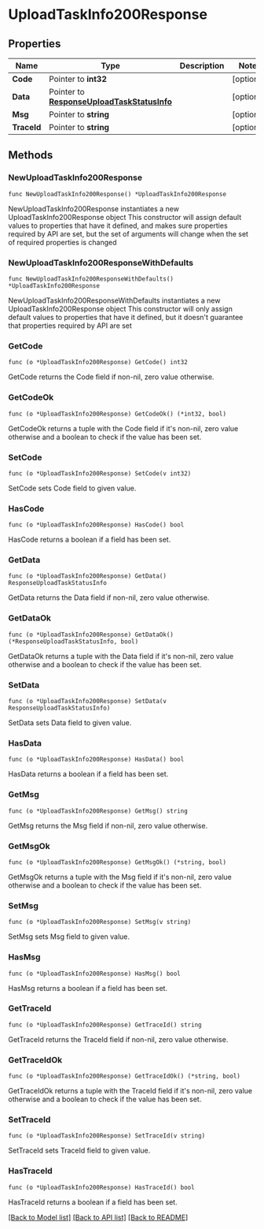 # UploadTaskInfo200Response

## Properties

Name | Type | Description | Notes
------------ | ------------- | ------------- | -------------
**Code** | Pointer to **int32** |  | [optional] 
**Data** | Pointer to [**ResponseUploadTaskStatusInfo**](ResponseUploadTaskStatusInfo.md) |  | [optional] 
**Msg** | Pointer to **string** |  | [optional] 
**TraceId** | Pointer to **string** |  | [optional] 

## Methods

### NewUploadTaskInfo200Response

`func NewUploadTaskInfo200Response() *UploadTaskInfo200Response`

NewUploadTaskInfo200Response instantiates a new UploadTaskInfo200Response object
This constructor will assign default values to properties that have it defined,
and makes sure properties required by API are set, but the set of arguments
will change when the set of required properties is changed

### NewUploadTaskInfo200ResponseWithDefaults

`func NewUploadTaskInfo200ResponseWithDefaults() *UploadTaskInfo200Response`

NewUploadTaskInfo200ResponseWithDefaults instantiates a new UploadTaskInfo200Response object
This constructor will only assign default values to properties that have it defined,
but it doesn't guarantee that properties required by API are set

### GetCode

`func (o *UploadTaskInfo200Response) GetCode() int32`

GetCode returns the Code field if non-nil, zero value otherwise.

### GetCodeOk

`func (o *UploadTaskInfo200Response) GetCodeOk() (*int32, bool)`

GetCodeOk returns a tuple with the Code field if it's non-nil, zero value otherwise
and a boolean to check if the value has been set.

### SetCode

`func (o *UploadTaskInfo200Response) SetCode(v int32)`

SetCode sets Code field to given value.

### HasCode

`func (o *UploadTaskInfo200Response) HasCode() bool`

HasCode returns a boolean if a field has been set.

### GetData

`func (o *UploadTaskInfo200Response) GetData() ResponseUploadTaskStatusInfo`

GetData returns the Data field if non-nil, zero value otherwise.

### GetDataOk

`func (o *UploadTaskInfo200Response) GetDataOk() (*ResponseUploadTaskStatusInfo, bool)`

GetDataOk returns a tuple with the Data field if it's non-nil, zero value otherwise
and a boolean to check if the value has been set.

### SetData

`func (o *UploadTaskInfo200Response) SetData(v ResponseUploadTaskStatusInfo)`

SetData sets Data field to given value.

### HasData

`func (o *UploadTaskInfo200Response) HasData() bool`

HasData returns a boolean if a field has been set.

### GetMsg

`func (o *UploadTaskInfo200Response) GetMsg() string`

GetMsg returns the Msg field if non-nil, zero value otherwise.

### GetMsgOk

`func (o *UploadTaskInfo200Response) GetMsgOk() (*string, bool)`

GetMsgOk returns a tuple with the Msg field if it's non-nil, zero value otherwise
and a boolean to check if the value has been set.

### SetMsg

`func (o *UploadTaskInfo200Response) SetMsg(v string)`

SetMsg sets Msg field to given value.

### HasMsg

`func (o *UploadTaskInfo200Response) HasMsg() bool`

HasMsg returns a boolean if a field has been set.

### GetTraceId

`func (o *UploadTaskInfo200Response) GetTraceId() string`

GetTraceId returns the TraceId field if non-nil, zero value otherwise.

### GetTraceIdOk

`func (o *UploadTaskInfo200Response) GetTraceIdOk() (*string, bool)`

GetTraceIdOk returns a tuple with the TraceId field if it's non-nil, zero value otherwise
and a boolean to check if the value has been set.

### SetTraceId

`func (o *UploadTaskInfo200Response) SetTraceId(v string)`

SetTraceId sets TraceId field to given value.

### HasTraceId

`func (o *UploadTaskInfo200Response) HasTraceId() bool`

HasTraceId returns a boolean if a field has been set.


[[Back to Model list]](../README.md#documentation-for-models) [[Back to API list]](../README.md#documentation-for-api-endpoints) [[Back to README]](../README.md)



